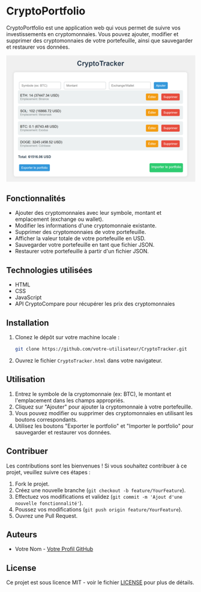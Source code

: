 # CryptoPortfolio

CryptoPortfolio est une application web qui vous permet de suivre vos investissements en cryptomonnaies. Vous pouvez ajouter, modifier et supprimer des cryptomonnaies de votre portefeuille, ainsi que sauvegarder et restaurer vos données.

![cryptoportfolio](cryptoportfolio.png)

## Fonctionnalités

- Ajouter des cryptomonnaies avec leur symbole, montant et emplacement (exchange ou wallet).
- Modifier les informations d'une cryptomonnaie existante.
- Supprimer des cryptomonnaies de votre portefeuille.
- Afficher la valeur totale de votre portefeuille en USD.
- Sauvegarder votre portefeuille en tant que fichier JSON.
- Restaurer votre portefeuille à partir d'un fichier JSON.

## Technologies utilisées

- HTML
- CSS
- JavaScript
- API CryptoCompare pour récupérer les prix des cryptomonnaies

## Installation

1. Clonez le dépôt sur votre machine locale :
   ```bash
   git clone https://github.com/votre-utilisateur/CryptoTracker.git
   ```

2. Ouvrez le fichier `CryptoTracker.html` dans votre navigateur.

## Utilisation

1. Entrez le symbole de la cryptomonnaie (ex: BTC), le montant et l'emplacement dans les champs appropriés.
2. Cliquez sur "Ajouter" pour ajouter la cryptomonnaie à votre portefeuille.
3. Vous pouvez modifier ou supprimer des cryptomonnaies en utilisant les boutons correspondants.
4. Utilisez les boutons "Exporter le portfolio" et "Importer le portfolio" pour sauvegarder et restaurer vos données.

## Contribuer

Les contributions sont les bienvenues ! Si vous souhaitez contribuer à ce projet, veuillez suivre ces étapes :

1. Fork le projet.
2. Créez une nouvelle branche (`git checkout -b feature/YourFeature`).
3. Effectuez vos modifications et validez (`git commit -m 'Ajout d'une nouvelle fonctionnalité'`).
4. Poussez vos modifications (`git push origin feature/YourFeature`).
5. Ouvrez une Pull Request.

## Auteurs

- Votre Nom - [Votre Profil GitHub](https://github.com/votre-utilisateur)

## License

Ce projet est sous licence MIT - voir le fichier [LICENSE](LICENSE) pour plus de détails.
